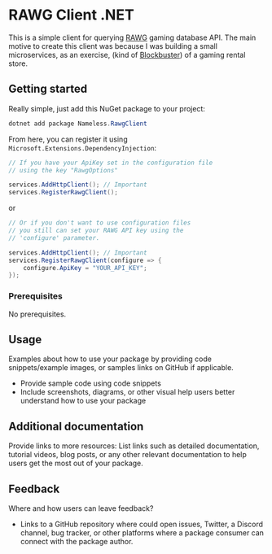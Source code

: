 # RAWG Client .NET

This is a simple client for querying [RAWG](https://rawg.io) gaming database API. The main motive to create this client was because I was building a small microservices, as an exercise, (kind of [Blockbuster](https://en.wikipedia.org/wiki/Blockbuster_(retailer))) of a gaming rental store.

## Getting started

Really simple, just add this NuGet package to your project:

``` powershell
dotnet add package Nameless.RawgClient
```

From here, you can register it using `Microsoft.Extensions.DependencyInjection`:

``` csharp
// If you have your ApiKey set in the configuration file
// using the key "RawgOptions"

services.AddHttpClient(); // Important
services.RegisterRawgClient();
```
or
``` csharp
// Or if you don't want to use configuration files
// you still can set your RAWG API key using the
// 'configure' parameter.

services.AddHttpClient(); // Important
services.RegisterRawgClient(configure => {
    configure.ApiKey = "YOUR_API_KEY";
});
```

### Prerequisites

No prerequisites.

## Usage

Examples about how to use your package by providing code snippets/example images, or samples links on GitHub if applicable. 

- Provide sample code using code snippets
- Include screenshots, diagrams, or other visual help users better understand how to use your package

## Additional documentation

Provide links to more resources: List links such as detailed documentation, tutorial videos, blog posts, or any other relevant documentation to help users get the most out of your package.

## Feedback

Where and how users can leave feedback?

- Links to a GitHub repository where could open issues, Twitter, a Discord channel, bug tracker, or other platforms where a package consumer can connect with the package author.
